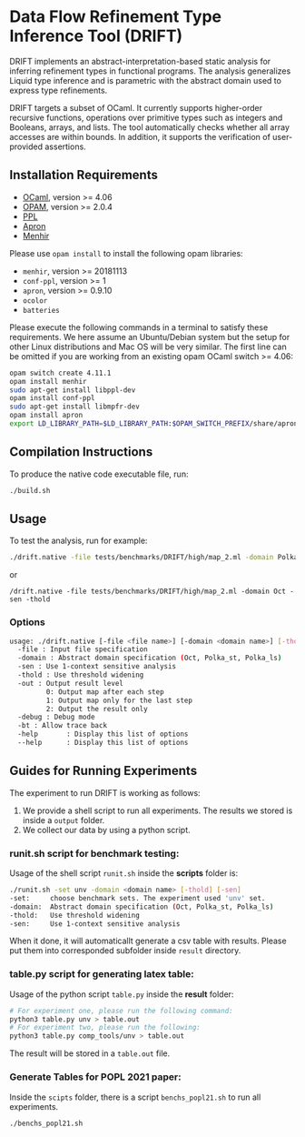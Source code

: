 # Data Flow Refinement Type Inference Tool (DRIFT)
  DRIFT implements an abstract-interpretation-based static analysis
  for inferring refinement types in functional programs. The analysis
  generalizes Liquid type inference and is parametric with the
  abstract domain used to express type refinements.
  
  DRIFT targets a subset of OCaml. It currently supports
  higher-order recursive functions, operations over primitive types
  such as integers and Booleans, arrays, and lists. The tool automatically
  checks whether all array accesses are within bounds. In addition,
  it supports the verification of user-provided assertions.
  
## Installation Requirements
- [OCaml](https://ocaml.org/), version >= 4.06
- [OPAM](https://opam.ocaml.org/), version >= 2.0.4
- [PPL](https://www.bugseng.com/ppl)
- [Apron](http://apron.cri.ensmp.fr/library/)
- [Menhir](http://gallium.inria.fr/~fpottier/menhir/)

Please use `opam install` to install the following opam libraries:
- `menhir`, version >= 20181113
- `conf-ppl`, version >= 1
- `apron`, version >= 0.9.10
- `ocolor`
- `batteries`

Please execute the following commands in a terminal to satisfy these requirements. We here assume an Ubuntu/Debian system but the setup for other Linux distributions and Mac OS will be very similar. The first line can be omitted if you are working from an existing opam OCaml switch >= 4.06:
```bash
opam switch create 4.11.1
opam install menhir
sudo apt-get install libppl-dev
opam install conf-ppl
sudo apt-get install libmpfr-dev
opam install apron
export LD_LIBRARY_PATH=$LD_LIBRARY_PATH:$OPAM_SWITCH_PREFIX/share/apron/lib
```

## Compilation Instructions
To produce the native code executable file, run:
```bash
./build.sh
```

## Usage
To test the analysis, run for example:
```bash
./drift.native -file tests/benchmarks/DRIFT/high/map_2.ml -domain Polka_st -out 2
```
or
```
/drift.native -file tests/benchmarks/DRIFT/high/map_2.ml -domain Oct -sen -thold
```

### Options
```bash
usage: ./drift.native [-file <file name>] [-domain <domain name>] [-thold] [-sen] [-debug] [-bt] [-int]
  -file : Input file specification
  -domain : Abstract domain specification (Oct, Polka_st, Polka_ls)
  -sen : Use 1-context sensitive analysis
  -thold : Use threshold widening
  -out : Output result level
         0: Output map after each step
         1: Output map only for the last step
         2: Output the result only
  -debug : Debug mode
  -bt : Allow trace back
  -help       : Display this list of options
  --help      : Display this list of options
```

## Guides for Running Experiments 
The experiment to run DRIFT is working as follows:
1. We provide a shell script to run all experiments. The results we stored is inside a `output` folder.
2. We collect our data by using a python script. 
### runit.sh script for benchmark testing: 
Usage of the shell script `runit.sh` inside the **scripts** folder is:
```bash
./runit.sh -set unv -domain <domain name> [-thold] [-sen]
-set:     choose benchmark sets. The experiment used 'unv' set.
-domain:  Abstract domain specification (Oct, Polka_st, Polka_ls)
-thold:   Use threshold widening
-sen:     Use 1-context sensitive analysis
```

When it done, it will automaticallt generate a csv table with results. Please put them into corresponded subfolder inside `result` directory.
### table.py script for generating latex table:
Usage of the python script `table.py` inside the **result** folder:
```bash
# For experiment one, please run the following command:
python3 table.py unv > table.out
# For experiment two, please run the following:
python3 table.py comp_tools/unv > table.out
```
The result will be stored in a `table.out` file.

### Generate Tables for POPL 2021 paper:
Inside the `scipts` folder, there is a script `benchs_popl21.sh` to run all experiments.
```bash
./benchs_popl21.sh
```
